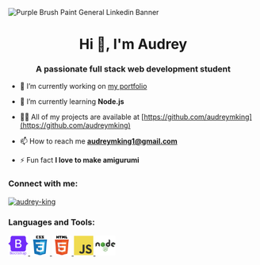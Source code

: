 ![Purple Brush Paint General Linkedin Banner](https://user-images.githubusercontent.com/69822381/104834952-cfbc4f80-5868-11eb-83a0-8b83822f2f4e.png)

<h1 align="center">Hi 👋, I'm Audrey</h1>
<h3 align="center">A passionate full stack web development student</h3>

- 🔭 I’m currently working on [my portfolio](https://audreymking.github.io/Audrey-King-Portfolio/)

- 🌱 I’m currently learning **Node.js**

- 👨‍💻 All of my projects are available at [https://github.com/audreymking](https://github.com/audreymking)

- 📫 How to reach me **audreymking1@gmail.com**

- ⚡ Fun fact **I love to make amigurumi**

<h3 align="left">Connect with me:</h3>
<p align="left">
<a href="https://linkedin.com/in/audrey-king" target="blank"><img align="center" src="https://cdn.jsdelivr.net/npm/simple-icons@3.0.1/icons/linkedin.svg" alt="audrey-king" height="30" width="40" /></a>
</p>

<h3 align="left">Languages and Tools:</h3>
<p align="left"> <a href="https://getbootstrap.com" target="_blank"> <img src="https://raw.githubusercontent.com/devicons/devicon/master/icons/bootstrap/bootstrap-plain-wordmark.svg" alt="bootstrap" width="40" height="40"/> </a> <a href="https://www.w3schools.com/css/" target="_blank"> <img src="https://raw.githubusercontent.com/devicons/devicon/master/icons/css3/css3-original-wordmark.svg" alt="css3" width="40" height="40"/> </a> <a href="https://www.w3.org/html/" target="_blank"> <img src="https://raw.githubusercontent.com/devicons/devicon/master/icons/html5/html5-original-wordmark.svg" alt="html5" width="40" height="40"/> </a> <a href="https://developer.mozilla.org/en-US/docs/Web/JavaScript" target="_blank"> <img src="https://raw.githubusercontent.com/devicons/devicon/master/icons/javascript/javascript-original.svg" alt="javascript" width="40" height="40"/> </a> <a href="https://nodejs.org" target="_blank"> <img src="https://raw.githubusercontent.com/devicons/devicon/master/icons/nodejs/nodejs-original-wordmark.svg" alt="nodejs" width="40" height="40"/> </a> </p>
